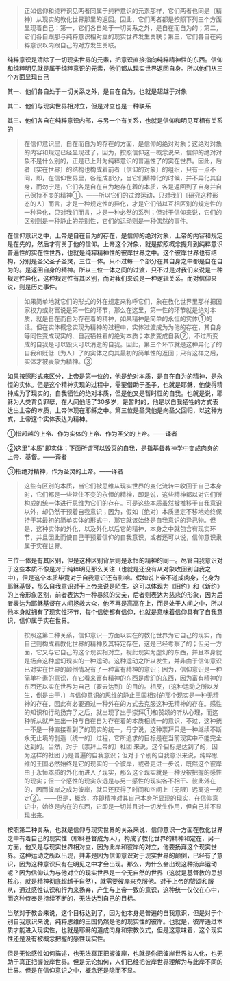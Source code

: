 <blockquote>正如信仰和纯粹识见两者同属于纯粹意识的元素那样，它们两者也同是〔精神〕从现实的教化世界那里的返回。因此，它们两者都是按照下列三个方面显现着自己：第一，它们各自处于一切关系之外，是自在而自为的；第二，它们各自跟那与纯粹意识相对立的现实世界发生关联；第三，它们各自在纯粹意识以内跟自己的对方发生关联。</blockquote><p>纯粹意识是清除了一切现实世界的元素，把意识直接指向纯粹精神性的东西。信仰和纯粹明见就是属于纯粹意识的元素，他们都从现实世界返回自身。所以他们从三个方面显现自己</p><p>其一、他们各自处于一切关系之外，是自在自为，也就是超越于对象</p><p>其二、他们与现实世界相对立，但是对立也是一种联系</p><p>其三、他们各自在纯粹意识内部，与另一个有关系，也就是信仰和明见互相有关系的</p><blockquote>在信仰意识里，自在而自为的存在的方面，是信仰的绝对对象；这绝对对象的内容和规定已经显现过了，因为，按照信仰这一概念说来，信仰的绝对对象不是什么别的，正是已上升为纯粹意识的普遍性了的实在世界。因此，后者〔实在世界〕的结构也构成着前者〔信仰的对象〕的组织，只有一点不同，即，在信仰世界里，各组成部分，当它们精神化的时候，并不异化其自身，而勿宁是，它们各是自在自为地存在着的本质，各是返回到了自身并自己保持不变的精神①。——所以它们的过渡运动，只对我们〔研究这种形态的人〕而言，才是一种规定性的异化，才是它们借以互相区别的规定性的一种异化，只对我们而言，才是一种必然的系列；但对于信仰来说，它们的区别则是一种静止的差别性，它们的运动则是一种偶然的事件。</blockquote><p>在信仰意识之中，上帝是自在自为的存在，是信仰的绝对对象，上帝的内容和规定是在先的，然后才有关于他的信仰。上帝这个对象，就是按照概念提升到纯粹意识普遍性的实在性世界，也就是纯粹精神性的彼岸世界之中。这个彼岸世界也有结构，分别是圣父圣子圣灵，三位一体。只不过每一个部分在其自身之中都是自在自为的。是返回自身的精神。所以三位一体之间的过渡，只不过是对我们来说是一种规定性异化，这种规定性有其区别，而对我们来说是一种逻辑关系。而对信仰来说，则是历史事件。</p><blockquote>如果简单地就它们的形式的外在规定来称呼它们，象在教化世界里那样把国家权力或财富说是第一性的环节，那么在这里，第一性的环节就是绝对本质，就是自在而自为存在着的精神，如果精神是简单的永恒的实体①的话。但在实体概念实现为精神的过程中，实体过渡成为为他的存在，其自身等同性变成现实的、自我牺牲着的绝对本质；本质变成自我②，不过所变成的自我是可以毁灭可以消逝的自我。因此，第三个环节就是这种异化了的自我和贬低〔为人〕了的实体之向其最初的简单性的返回；只有这样之后，实体才被表象为精神。③</blockquote><p>如果按照形式来区分，上帝是第一位的，他是绝对本质，是自在自为的精神，是永恒的实体。但是这个精神实现的过程中，需要借助于圣子，也就是耶稣，他使得精神成为了现实的，自我牺牲的绝对本质，但是他又是暂时性的自我。也就是说，耶稣为人类背负罪孽，在人间他活了30多岁，是暂时的，他是以自我牺牲的方式表达出上帝的本质，上帝体现在耶稣之中。第三位是圣灵他是向圣父回归，以这种方式，上帝这个实体表达为精神。</p><p>①指超越的上帝、作为实体的上帝、作为圣父的上帝。——译者</p><p>②这里"本质"即实体；下面所谓可以毁灭的自我，是指基督教神学中变成肉身的上帝、基督。——译者</p><p>③指绝对精神，作为圣灵的上帝。——译者</p><blockquote>这些有区别的本质，当它们被思维从现实世界的变化流转中收回于自己本身时，它们都是一些常住不变的永恒的精神，即是说，这些精神都以对它们所构成的统一体进行思维为它们的存在。可是这些本质虽然被推移于自我意识以外，却仍然干预着自我意识；因为，假如〔绝对〕本质坚定不移地始终保持于其最初的简单实体的形式中，那它就该始终是自我意识的异己物。但是，这种实体的外化，以及外化以后它的精神，本身之中就包含有现实环节，并且因此而使自己干预着信仰的自我意识，或者还可以说，信仰意识隶属于实在世界。</blockquote><p>三位一体是有其区别，但是这种区别背后则是永恒的精神的同一。尽管自我意识对于这些本质不像是对于纯粹明见那么关注（也就是还没有从对象收回到自我之中），但是这个本质毕竟对于自我意识还有影响。假如说上帝不道成肉身，化身为耶稣基督，那么自我意识对于上帝来说是陌生。这可以体现为《旧约》和《新约》的上帝形象区别，前者表达为一种暴怒的父亲，后者则表达为慈悲的形象，因为后者表达为耶稣基督在人间拯救大众，他不再是高高在上，而是处于人间之中，所以他本身就拥有了现实性环节，每个信徒都有信仰，也就是意味着信仰具有了自我意识，信仰属于实在世界。</p><blockquote>按照这第二种关系，信仰意识一方面以实在的教化世界为它自己的现实，而自己则构成着教化世界的精神及其特定存在，这是已经考察了的；但另一方面，它又与它自己的这个现实相对立，视此现实为虚幻的东西，并且本身就是扬弃这种虚幻现实的一种运动。这种运动之所以发生，并非由于信仰意识已对实在世界的颠倒情况有了一种富有精神的意识；因为，信仰意识是一种简单朴素的意识，在它看来富有精神的东西是虚幻的东西，因为富有精神的东西还以实在世界为自己〔要去达到〕的目的。相反，〔这种运动之所以发生，倒是由于，〕与信仰意识的思维的静止王国相对的那个现实是一种无精神的存在，因此有必要通过一种外在的方式去克服这种无精神的存在。感性的知识和行动扬弃了之后，就出现了出于崇拜①和赞颂的听从心理，而这种听从就产生出一种与自在自为存在着的本质相统一的意识，不过，这种统一不是一种直接看到了的现实的统一，毋宁说，这种崇拜只是一种继续不断永无止境的创造〔统一的〕过程，它所追求的目标是在当前现实中不能完全达到的。当然，对于〔崇拜上帝的〕社团 来说，这个目标是达到了的，因为这样的社团 乃是普遍的自我意识；但对于个别的自我意识来说，纯粹思维的王国必然始终是它的现实的一个彼岸，或者更进一步说，既然这个彼岸由于永恒本质的外化而进入了现实，那么这个现实就是一种没被把握的感性的现实；但一个感性的现实永远是与另一感性的现实各不相干、彼此外在的，因而彼岸之成为彼岸，就只还获得了时间和空间上〔无限〕远离这一规定②。——但是，概念，亦即精神对其自己本身所显现的现实，在信仰意识中，始终是内在的东西，它即是一切并且对一切发生作用，但自己并不显现出来。</blockquote><p>按照第二种关系，也就是信仰与现实世界的关系来说，信仰意识一方面在教化世界之中有着自己的现实性（耶稣基督成为人），构成了教化世界的精神和定在，另一方面，他又是与现实世界相对立，因为此岸和彼岸的对立，他要扬弃这个现实世界。这种运动之所以出现，并非是因为信仰意识对于现实世界的颠倒，已经有了意识，因为这种意识只有在明见之中才会出现。那么，为什么会出现这种扬弃运动呢？因为信仰认为与他对立的现实世界是一个无自然的世界（这就是基督教的思想核心，就是精神彻底超越于自然），就需要彼岸来克服他。对于上帝的赞颂和服从，通过感性认识和行为来扬弃，产生与上帝一致的意识，这种统一仅仅在心中，而这种侍奉是持续不断的，无法达到自己的目标。</p><p>当然对于教会来说，这个目标达到了，因为他本身是普遍的自我意识，但是对于个别自我意识来说，纯粹思维的王国仍然是他的现实性的彼岸。也就是，彼岸通过本质才能进入现实性，也就是耶稣的道成肉身和宗教仪式，但是这意味着，这个现实性还是没有被概念把握的感性现实性。</p><p>但是无论感性如何描述，也无法真正把握彼岸，也就是你把彼岸世界拟人化，也无助于真正把握彼岸世界。但是无论如何，人们已经把彼岸世界理解为与此岸不同的世界。但是在信仰意识之中，概念还是隐而不显。</p>